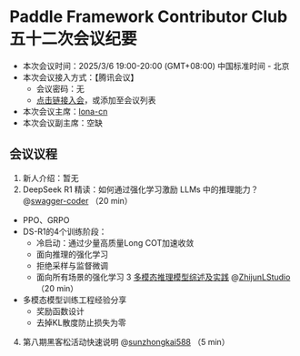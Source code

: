 # Paddle Framework Contributor Club 五十二次会议纪要

- 本次会议时间：2025/3/6 19:00-20:00 (GMT+08:00) 中国标准时间 - 北京
- 本次会议接入方式：【腾讯会议】
  - 会议密码：无
  - [点击链接入会](https://meeting.tencent.com/dm/dpP5YpchA8W6)，或添加至会议列表
- 本次会议主席：[lona-cn](https://github.com/lona-cn)
- 本次会议副主席：空缺

## 会议议程

1. 新人介绍：暂无
2. DeepSeek R1 精读：如何通过强化学习激励 LLMs 中的推理能力？ @[swagger-coder](https://github.com/swagger-coder) （20 min）
 - PPO、GRPO
 - DS-R1的4个训练阶段：
	 - 冷启动：通过少量高质量Long COT加速收敛
	 - 面向推理的强化学习
	 - 拒绝采样与监督微调
	 - 面向所有场景的强化学习
3   [多模态推理模型综述及实践](https://pfcclab.github.io/posts/lzj-sharing) @[ZhijunLStudio](https://github.com/ZhijunLStudio) （20 min）
- 多模态模型训练工程经验分享
    - 奖励函数设计
	- 去掉KL散度防止损失为零
4. 第八期黑客松活动快速说明 @[sunzhongkai588](https://github.com/sunzhongkai588) （5 min）

